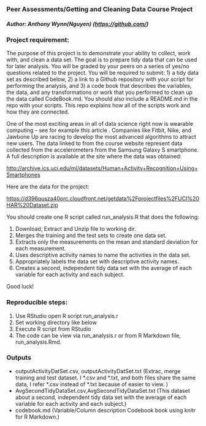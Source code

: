 ### Peer Assessments/Getting and Cleaning Data Course Project
##### Author: Anthony Wynn(Nguyen) (https://github.com/)

### Project requirement:

The purpose of this project is to demonstrate your ability to collect, work with, and clean a data set. The goal is to prepare tidy data that can be used for later analysis. You will be graded by your peers on a series of yes/no questions related to the project. You will be required to submit: 1) a tidy data set as described below, 2) a link to a Github repository with your script for performing the analysis, and 3) a code book that describes the variables, the data, and any transformations or work that you performed to clean up the data called CodeBook.md. You should also include a README.md in the repo with your scripts. This repo explains how all of the scripts work and how they are connected. 

One of the most exciting areas in all of data science right now is wearable computing - see for example this article . Companies like Fitbit, Nike, and Jawbone Up are racing to develop the most advanced algorithms to attract new users. The data linked to from the course website represent data collected from the accelerometers from the Samsung Galaxy S smartphone. A full description is available at the site where the data was obtained:

http://archive.ics.uci.edu/ml/datasets/Human+Activity+Recognition+Using+Smartphones

Here are the data for the project:

https://d396qusza40orc.cloudfront.net/getdata%2Fprojectfiles%2FUCI%20HAR%20Dataset.zip

 You should create one R script called run_analysis.R that does the following:
  1. Download, Extract and Unzip file to working dir.
  2. Merges the training and the test sets to create one data set.
  3. Extracts only the measurements on the mean and standard deviation for each measurement. 
  4. Uses descriptive activity names to name the activities in the data set.
  5. Appropriately labels the data set with descriptive activity names. 
  6. Creates a second, independent tidy data set with the average of each variable for each activity and each subject. 

Good luck!

### Reproducible steps:
1. Use RStudio open R script  run_analysis.r
2. Set working directory like below 
3. Execute R script from RStudio  
4. The code can be view via run_analysis.r or from R Markdown file, run_analysis.Rmd.

### Outputs
  * outputActivityDatSet.csv, outputActivityDatSet.txt (Extrac, merge training and test dataset. I *.csv and *.txt, and both files share the same data, I refer *.csv instead of *.txt because of easier to view. )
  * AvgSecondTidyDataSet.csv,AvgSecondTidyDataSet.txt (This dataset about a second, independent tidy data set with the average of each variable for each activity and each subject.)
  * codebook.md (Variable/Column description Codebook book using knitr for R Markdown.)
